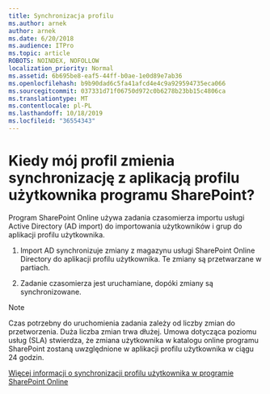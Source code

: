 ```yaml
---
title: Synchronizacja profilu
ms.author: arnek
author: arnek
ms.date: 6/20/2018
ms.audience: ITPro
ms.topic: article
ROBOTS: NOINDEX, NOFOLLOW
localization_priority: Normal
ms.assetid: 6b695be8-eaf5-44ff-b0ae-1e0d89e7ab36
ms.openlocfilehash: b9b90dad6c5fa41afcd4e4c9a929594735eca066
ms.sourcegitcommit: 037331d71f06750d972c0b6278b23bb15c4806ca
ms.translationtype: MT
ms.contentlocale: pl-PL
ms.lasthandoff: 10/18/2019
ms.locfileid: "36554343"
---
```

# <a name="when-do-my-profile-changes-sync-to-the-sharepoint-user-profile-application"></a>Kiedy mój profil zmienia synchronizację z aplikacją profilu użytkownika programu SharePoint?

Program SharePoint Online używa zadania czasomierza importu usługi Active Directory (AD import) do importowania użytkowników i grup do aplikacji profilu użytkownika. 
  
1. Import AD synchronizuje zmiany z magazynu usługi SharePoint Online Directory do aplikacji profilu użytkownika. Te zmiany są przetwarzane w partiach.
    
2. Zadanie czasomierza jest uruchamiane, dopóki zmiany są synchronizowane.
    
> [!NOTE]
> Czas potrzebny do uruchomienia zadania zależy od liczby zmian do przetworzenia. Duża liczba zmian trwa dłużej. Umowa dotycząca poziomu usług (SLA) stwierdza, że zmiana użytkownika w katalogu online programu SharePoint zostaną uwzględnione w aplikacji profilu użytkownika w ciągu 24 godzin. 
  
[Więcej informacji o synchronizacji profilu użytkownika w programie SharePoint Online](https://go.microsoft.com/fwlink/?linkid=875671)
  

